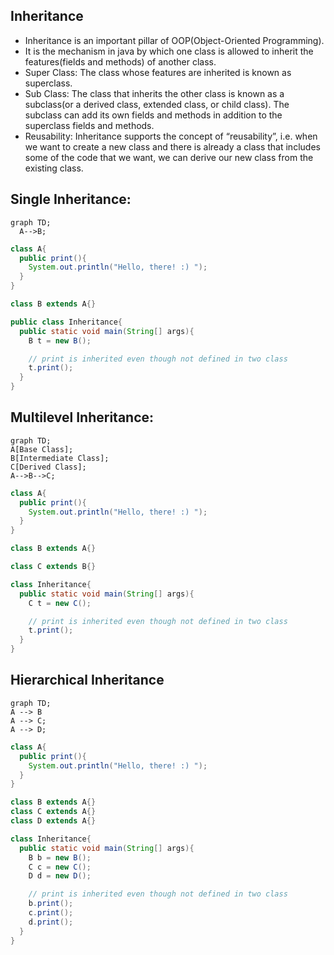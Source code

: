 ## Inheritance

- Inheritance is an important pillar of OOP(Object-Oriented
  Programming).
- It is the mechanism in java by which one class is allowed to inherit
  the features(fields and methods) of another class.
- Super Class: The class whose features are inherited is known as
  superclass.
- Sub Class: The class that inherits the other class is known as a
  subclass(or a derived class, extended class, or child class).
  The subclass can add its own fields and methods in addition to the
  superclass fields and methods.
- Reusability: Inheritance supports the concept of “reusability”, i.e. when
  we want to create a new class and there is already a class that includes
  some of the code that we want, we can derive our new class from the
  existing class.

## Single Inheritance:

```mermaid
graph TD;
  A-->B;
```

```java
class A{
  public print(){
    System.out.println("Hello, there! :) ");
  }
}

class B extends A{}

public class Inheritance{
  public static void main(String[] args){
    B t = new B();

    // print is inherited even though not defined in two class
    t.print();
  }
}
```

## Multilevel Inheritance:

```mermaid
graph TD;
A[Base Class];
B[Intermediate Class];
C[Derived Class];
A-->B-->C;

```

```java
class A{
  public print(){
    System.out.println("Hello, there! :) ");
  }
}

class B extends A{}

class C extends B{}

class Inheritance{
  public static void main(String[] args){
    C t = new C();

    // print is inherited even though not defined in two class
    t.print();
  }
}

```

## Hierarchical Inheritance

```mermaid
graph TD;
A --> B
A --> C;
A --> D;
```

```java
class A{
  public print(){
    System.out.println("Hello, there! :) ");
  }
}

class B extends A{}
class C extends A{}
class D extends A{}

class Inheritance{
  public static void main(String[] args){
    B b = new B();
    C c = new C();
    D d = new D();

    // print is inherited even though not defined in two class
    b.print();
    c.print();
    d.print();
  }
}

```
